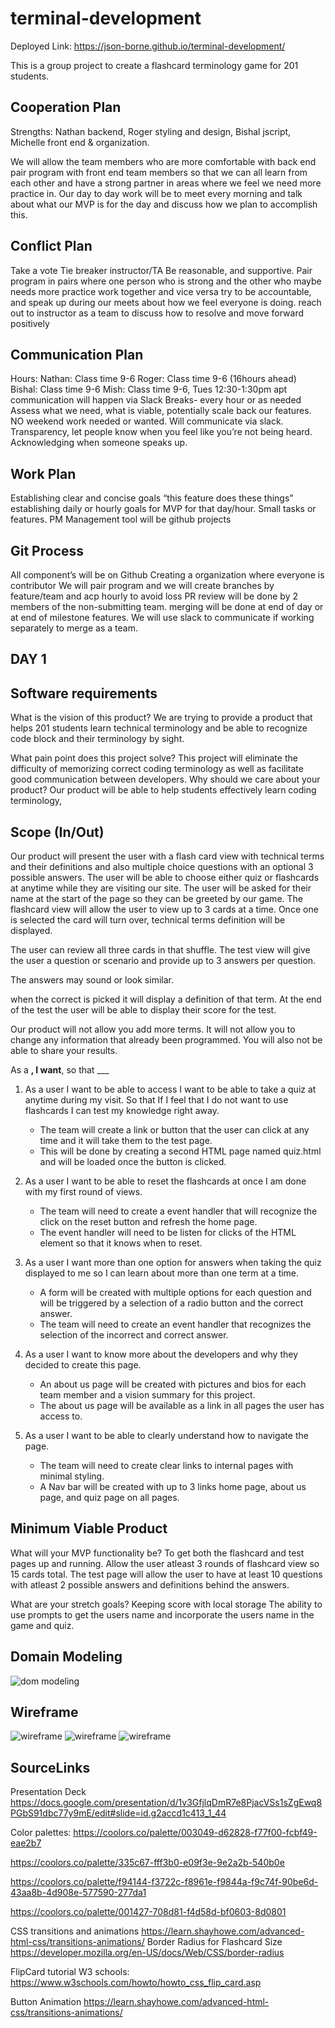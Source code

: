 # terminal-development

Deployed Link: https://json-borne.github.io/terminal-development/

This is a group project to create a flashcard terminology game for 201 students.

## Cooperation Plan

Strengths: Nathan backend, Roger styling and design, Bishal jscript, Michelle front end & organization.

We will allow the team members who are more comfortable with back end pair program with front end team members so that we can all learn from each other and have a strong partner in areas where we feel we need more practice in. Our day to day work will be to meet every morning and talk about what our MVP is for the day and discuss how we plan to accomplish this.

## Conflict Plan

Take a vote
Tie breaker instructor/TA
Be reasonable, and supportive.
Pair program in pairs where one person who is strong and the other who maybe needs more practice work together and vice versa
try to be accountable, and speak up during our meets about how we feel everyone is doing.
reach out to instructor as a team to discuss how to resolve and move forward positively

## Communication Plan

Hours:
Nathan: Class time 9-6
Roger: Class time 9-6 (16hours ahead)
Bishal: Class time 9-6
Mish: Class time 9-6, Tues 12:30-1:30pm apt
communication will happen via Slack
Breaks- every hour or as needed
Assess what we need, what is viable, potentially scale back our features.
NO weekend work needed or wanted. Will communicate via slack.
Transparency, let people know when you feel like you’re not being heard. Acknowledging when someone speaks up.

## Work Plan

Establishing clear and concise goals
“this feature does these things”
establishing daily or hourly goals for MVP for that day/hour. Small tasks or features.
PM Management tool will be github projects

## Git Process

All component’s will be on Github
Creating a organization where everyone is contributor
We will pair program and we will create branches by feature/team and acp hourly to avoid loss
PR review will be done by 2 members of the non-submitting team.
merging will be done at end of day or at end of milestone features.
We will use slack to communicate if working separately to merge as a team.

## DAY 1

## Software requirements

What is the vision of this product?
We are trying to provide a product that helps 201 students learn technical terminology and be able to recognize code block and their terminology by sight.

What pain point does this project solve?
This project will eliminate the difficulty of memorizing correct coding terminology as well as facilitate good communication between developers.
Why should we care about your product?
Our product will be able to help students effectively learn coding terminology,

## Scope (In/Out)

Our product will present the user with a flash card view with technical terms and their definitions and also multiple choice questions with an optional 3 possible answers. The user will be able to choose either quiz or flashcards at anytime while they are visiting our site. The user will be asked for their name at the start of the page so they can be greeted by our game.
The flashcard view will allow the user to view up to 3 cards at a time.
Once one is selected the card will turn over, technical terms definition will be displayed.

The user can review all three cards in that shuffle.
The test view will give the user a question or scenario and provide up to 3 answers per question.

The answers may sound or look similar.

when the correct is picked it will display a definition of that term.
At the end of the test the user will be able to display their score for the test.

Our product will not allow you add more terms. It will not allow you to change any information that already been programmed. You will also not be able to share your results.

As a __, I want__, so that ___

1. As a user I want to be able to access I want to be able to take a quiz at anytime during my visit. So that If I feel that I do not want to use flashcards I can test my knowledge right away.
   - The team will create a link or button that the user can click at any time and it will take them to the test page.
   - This will be done by creating a second HTML page named quiz.html and will be loaded once the button is clicked.
2. As a user I want to be able to reset the flashcards at once I am done with my first round of views.
   - The team will need to create a event handler that will recognize the click on the reset button and refresh the home page.
   - The event handler will need to be listen for clicks of the HTML element so that it knows when to reset.

3. As a user I want more than one option for answers when taking the quiz displayed to me so I can learn about more than one term at a time.
   - A form will be created with multiple options for each question and will be triggered by a selection of a radio button and the correct answer.
   - The team will need to create an event handler that recognizes the selection of the incorrect and correct answer.
4. As a user I want to know more about the developers and why they decided to create this page.
   - An about us page will be created with pictures and bios for each team member and a vision summary for this project.
   - The about us page will be available as a link in all pages the user has access to.

5. As a user I want to be able to clearly understand how to navigate the page.
   - The team will need to create clear links to internal pages with minimal styling.
   - A Nav bar will be created with up to 3 links home page, about us page, and quiz page on all pages.

## Minimum Viable Product

What will your MVP functionality be?
To get both the flashcard and test pages up and running. Allow the user atleast 3 rounds of flashcard view so 15 cards total. The test page will allow the user to have at least 10 questions with atleast 2 possible answers and definitions behind the answers.

What are your stretch goals?
Keeping score with local storage
The ability to use prompts to get the users name and incorporate the users name in the game and quiz.

## Domain Modeling

![dom modeling](img/the_bourn_template-2.png)

## Wireframe

![wireframe](img/wireframe3.png)
![wireframe](img/wireframe1.png)
![wireframe](img/wireframe2.png)

## SourceLinks

Presentation Deck
<https://docs.google.com/presentation/d/1v3GfjlqDmR7e8PjacVSs1sZgEwq8PGbS91dbc77y9mE/edit#slide=id.g2accd1c413_1_44>

Color palettes:
<https://coolors.co/palette/003049-d62828-f77f00-fcbf49-eae2b7>

<https://coolors.co/palette/335c67-fff3b0-e09f3e-9e2a2b-540b0e>

<https://coolors.co/palette/f94144-f3722c-f8961e-f9844a-f9c74f-90be6d-43aa8b-4d908e-577590-277da1>

<https://coolors.co/palette/001427-708d81-f4d58d-bf0603-8d0801>

CSS transitions and animations
<https://learn.shayhowe.com/advanced-html-css/transitions-animations/>
Border Radius for Flashcard Size
<https://developer.mozilla.org/en-US/docs/Web/CSS/border-radius>

FlipCard tutorial W3 schools:
<https://www.w3schools.com/howto/howto_css_flip_card.asp>

Button Animation
<https://learn.shayhowe.com/advanced-html-css/transitions-animations/>
